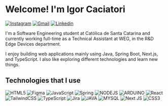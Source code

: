 # Welcome! I'm Igor Caciatori

[![Instagram](https://img.shields.io/badge/Instagram-777?style=for-the-badge&logo=instagram&logoColor=white)](https://instagram.com/igor_caci)
[![Gmail](https://img.shields.io/badge/Gmail-777?style=for-the-badge&logo=gmail&logoColor=white)](mailto:caciatori07@gmail.com)
[![Linkedin](https://img.shields.io/badge/LinkedIn-777?style=for-the-badge&logo=linkedin&logoColor=white)](https://www.linkedin.com/in/caciatori/)

I'm a Software Engineering student at Católica de Santa Catarina and currently working full-time as a Technical Assistant at WEG, in the R&D Edge Devices department. 

I enjoy building web applications mainly using Java, Spring Boot, Next.js, and TypeScript. I also like exploring different technologies and learn new things.

## Technologies that I use

![HTML5](https://img.shields.io/badge/HTML5-444?style=for-the-badge&logo=html5&logoColor=dd512a)
![Figma](https://img.shields.io/badge/figma-444.svg?style=for-the-badge&logo=figma&logoColor=f25425)
![JavaScript](https://img.shields.io/badge/javascript-444.svg?style=for-the-badge&logo=javascript&logoColor=%23F7DF1E)
![Spring](https://img.shields.io/badge/spring-444.svg?style=for-the-badge&logo=spring&logoColor=6eb33f)
![NODEJS](https://img.shields.io/badge/Node.js-444?style=for-the-badge&logo=node.js&logoColor=80bd01)
![ARDUINO](https://img.shields.io/badge/Arduino-444?style=for-the-badge&logo=Arduino&logoColor=088b93)
![React](https://img.shields.io/badge/react-444.svg?style=for-the-badge&logo=react&logoColor=%2361DAFB)
![TailwindCSS](https://img.shields.io/badge/tailwindcss-444.svg?style=for-the-badge&logo=tailwind-css&logoColor=3ebff8)
![TypeScript](https://img.shields.io/badge/typescript-444.svg?style=for-the-badge&logo=typescript&logoColor=3178c6)
![Jira](https://img.shields.io/badge/jira-444.svg?style=for-the-badge&logo=jira&logoColor=2d88ff)
![JAVA](https://img.shields.io/badge/Java-444?style=for-the-badge&logo=openjdk&logoColor=white)
![MYSQL](https://img.shields.io/badge/MySQL-444?style=for-the-badge&logo=mysql&logoColor=white)
![Next JS](https://img.shields.io/badge/Next-444?style=for-the-badge&logo=next.js&logoColor=white)
![CSS3](https://img.shields.io/badge/CSS3-444?style=for-the-badge&logo=css3&logoColor=white)

<!--
## What I'm Learning
- Rust
- C# and .NET
- RabbitMQ
- Redis
- Angular
- Kubernetes
- Machine learning 
-->
  
<!--
## 📈 Minhas estatísticas

![GITHUB STATS](https://github-readme-stats.vercel.app/api?username=igorcaciatori&show_icons=true&theme=tokyonight)
![STREAK DE COMMITS](https://github-readme-streak-stats.herokuapp.com?user=igorcaciatori&theme=tokyonight)
![LINGUAGENS UTILIZADAS](https://github-readme-stats.vercel.app/api/top-langs/?username=igorcaciatori&layout=pie&theme=tokyonight)

-->

<!--
**igorcaciatori/igorcaciatori** is a ✨ _special_ ✨ repository because its `README.md` (this file) appears on your GitHub profile.

Here are some ideas to get you started:

- 🔭 I’m currently working on ...
- 🌱 I’m currently learning ...
- 👯 I’m looking to collaborate on ...
- 🤔 I’m looking for help with ...
- 💬 Ask me about ...
- 📫 How to reach me: ...
- 😄 Pronouns: ...
- ⚡ Fun fact: ...
-->
